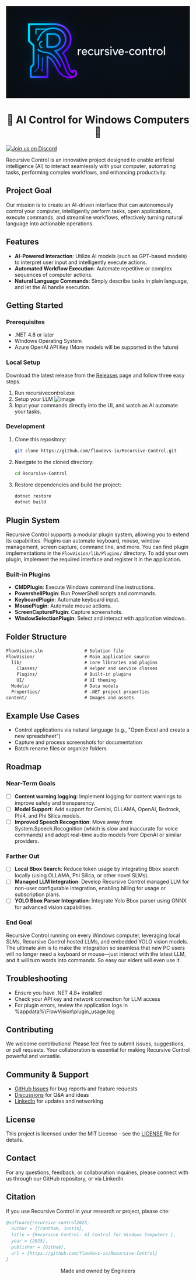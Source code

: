 <picture>  
   <img alt="Shows the logo of recursive control" src="./content/recursive-control-banner-dark-1280x640.jpeg"  width="full">
</picture>

<h1 align="center">📎 AI Control for Windows Computers 📎</h1>

[![Join us on Discord](https://img.shields.io/badge/Join_our_Discord-7289DA?logo=discord&logoColor=white&labelColor=5865F2)](https://discord.gg/mQWsWeHsVU)

Recursive Control is an innovative project designed to enable artificial intelligence (AI) to interact seamlessly with your computer, automating tasks, performing complex workflows, and enhancing productivity.

## Project Goal

Our mission is to create an AI-driven interface that can autonomously control your computer, intelligently perform tasks, open applications, execute commands, and streamline workflows, effectively turning natural language into actionable operations.

## Features

- **AI-Powered Interaction**: Utilize AI models (such as GPT-based models) to interpret user input and intelligently execute actions.
- **Automated Workflow Execution**: Automate repetitive or complex sequences of computer actions.
- **Natural Language Commands**: Simply describe tasks in plain language, and let the AI handle execution.

## Getting Started

### Prerequisites

- .NET 4.8 or later
- Windows Operating System
- Azure OpenAI API Key (More models will be supported in the future)

### Local Setup

Download the latest release from the [Releases](https://github.com/flowdevs-io/Recursive-Control/releases) page and follow three easy steps.

1. Run recursivecontrol.exe
2. Setup your LLM 
![image](https://github.com/user-attachments/assets/5dc4f034-794c-46c8-bf96-a4c95db05886)
3. Input your commands directly into the UI, and watch as AI automate your tasks.


### Development

1. Clone this repository:
   ```bash
   git clone https://github.com/flowdevs-io/Recursive-Control.git
   ```

2. Navigate to the cloned directory:
   ```bash
   cd Recursive-Control
   ```

3. Restore dependencies and build the project:
   ```bash
   dotnet restore
   dotnet build
   ```

## Plugin System

Recursive Control supports a modular plugin system, allowing you to extend its capabilities. Plugins can automate keyboard, mouse, window management, screen capture, command line, and more. You can find plugin implementations in the `FlowVision/lib/Plugins/` directory. To add your own plugin, implement the required interface and register it in the application.

### Built-in Plugins
- **CMDPlugin**: Execute Windows command line instructions.
- **PowershellPlugin**: Run PowerShell scripts and commands.
- **KeyboardPlugin**: Automate keyboard input.
- **MousePlugin**: Automate mouse actions.
- **ScreenCapturePlugin**: Capture screenshots.
- **WindowSelectionPlugin**: Select and interact with application windows.

## Folder Structure

```
FlowVision.sln                # Solution file
FlowVision/                   # Main application source
  lib/                        # Core libraries and plugins
    Classes/                  # Helper and service classes
    Plugins/                  # Built-in plugins
    UI/                       # UI theming
  Models/                     # Data models
  Properties/                 # .NET project properties
content/                      # Images and assets
```

## Example Use Cases
- Control applications via natural language (e.g., "Open Excel and create a new spreadsheet")
- Capture and process screenshots for documentation
- Batch rename files or organize folders

## Roadmap

### Near-Term Goals
- [ ] **Content warning logging**: Implement logging for content warnings to improve safety and transparency.
- [ ] **Model Support**: Add support for Gemini, OLLAMA, OpenAI, Bedrock, Phi4, and Phi Silica models.
- [ ] **Improved Speech Recognition**: Move away from System.Speech.Recognition (which is slow and inaccurate for voice commands) and adopt real-time audio models from OpenAI or similar providers.

### Farther Out
- [ ] **Local Bbox Search**: Reduce token usage by integrating Bbox search locally (using OLLAMA, Phi Silica, or other novel SLMs).
- [ ] **Managed LLM Integration**: Develop Recursive Control managed LLM for non-user configurable integration, enabling billing for usage or subscription plans.
- [ ] **YOLO Bbox Parser Integration**: Integrate Yolo Bbox parser using ONNX for advanced vision capabilities.

### End Goal
Recursive Control running on every Windows computer, leveraging local SLMs, Recursive Control hosted LLMs, and embedded YOLO vision models. The ultimate aim is to make the integration so seamless that new PC users will no longer need a keyboard or mouse—just interact with the latest LLM, and it will turn words into commands. So easy our elders will even use it.

## Troubleshooting
- Ensure you have .NET 4.8+ installed
- Check your API key and network connection for LLM access
- For plugin errors, review the application logs in %appdata%\FlowVision\plugin_usage.log

## Contributing

We welcome contributions! Please feel free to submit issues, suggestions, or pull requests. Your collaboration is essential for making Recursive Control powerful and versatile.

## Community & Support
- [GitHub Issues](https://github.com/flowdevs-io/Recursive-Control/issues) for bug reports and feature requests
- [Discussions](https://github.com/flowdevs-io/Recursive-Control/discussions) for Q&A and ideas
- [LinkedIn](https://www.linkedin.com/company/flowdevs) for updates and networking

## License

This project is licensed under the MIT License - see the [LICENSE](LICENSE) file for details.

## Contact

For any questions, feedback, or collaboration inquiries, please connect with us through our GitHub repository,  or via LinkedIn.

## Citation

If you use Recursive Control in your research or project, please cite:

```bibtex
@software{recursive-control2025,
  author = {Trantham, Justin},
  title = {Recursive Control: AI Control for Windows Computers },
  year = {2025},
  publisher = {GitHub},
  url = {https://github.com/flowdevs-io/Recursive-Control}
}
```
<div align="center">
Made and owned by Engineers
</div>
